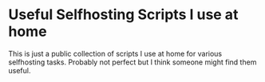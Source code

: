 # Useful Selfhosting Scripts I use at home
This is just a public collection of scripts I use at home for various selfhosting tasks. Probably not perfect but I think someone might find them useful. 

